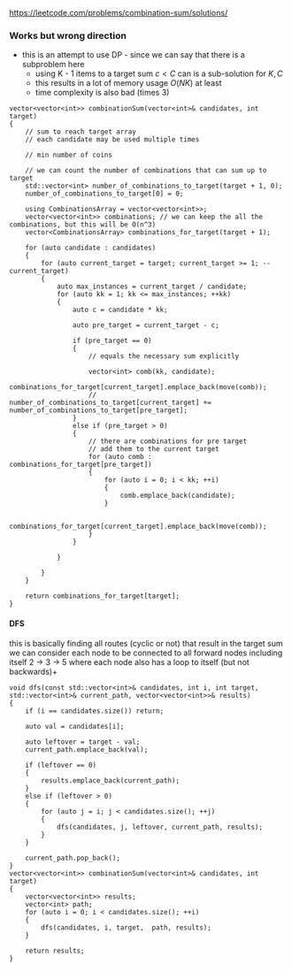 https://leetcode.com/problems/combination-sum/solutions/

### Works but wrong direction
- this is an attempt to use DP - since we can say that there is a subproblem here
  - using K - 1 items to a target sum $c < C$ can is a sub-solution for $K, C$ 
  - this results in a lot of memory usage $O(NK)$ at least
  - time complexity is also bad (times 3)
```
vector<vector<int>> combinationSum(vector<int>& candidates, int target) 
{
    // sum to reach target array
    // each candidate may be used multiple times
    
    // min number of coins

    // we can count the number of combinations that can sum up to target
    std::vector<int> number_of_combinations_to_target(target + 1, 0);
    number_of_combinations_to_target[0] = 0;

    using CombinationsArray = vector<vector<int>>;
    vector<vector<int>> combinations; // we can keep the all the combinations, but this will be O(n^3)
    vector<CombinationsArray> combinations_for_target(target + 1);

    for (auto candidate : candidates)
    {        
        for (auto current_target = target; current_target >= 1; --current_target)
        {
            auto max_instances = current_target / candidate;
            for (auto kk = 1; kk <= max_instances; ++kk)
            {
                auto c = candidate * kk;

                auto pre_target = current_target - c;

                if (pre_target == 0)
                {
                    // equals the necessary sum explicitly

                    vector<int> comb(kk, candidate);
                    combinations_for_target[current_target].emplace_back(move(comb));
                    // number_of_combinations_to_target[current_target] += number_of_combinations_to_target[pre_target];
                }
                else if (pre_target > 0)
                {
                    // there are combinations for pre target
                    // add them to the current target
                    for (auto comb : combinations_for_target[pre_target])
                    {   
                        for (auto i = 0; i < kk; ++i) 
                        {
                            comb.emplace_back(candidate);
                        }

                        combinations_for_target[current_target].emplace_back(move(comb));
                    }
                }

            }

        }
    }

    return combinations_for_target[target];
}
```

#### DFS
this is basically finding all routes (cyclic or not) that result in the target sum
we can consider each node to be connected to all forward nodes including itself
2 -> 3 -> 5
where each node also has a loop to itself (but not backwards)+
```
void dfs(const std::vector<int>& candidates, int i, int target, std::vector<int>& current_path, vector<vector<int>>& results)
{
    if (i == candidates.size()) return;

    auto val = candidates[i];

    auto leftover = target - val;
    current_path.emplace_back(val);

    if (leftover == 0)
    {
        results.emplace_back(current_path);
    }
    else if (leftover > 0)
    {
        for (auto j = i; j < candidates.size(); ++j)
        {
            dfs(candidates, j, leftover, current_path, results);
        }
    }

    current_path.pop_back();
}
vector<vector<int>> combinationSum(vector<int>& candidates, int target)
{
    vector<vector<int>> results;
    vector<int> path;
    for (auto i = 0; i < candidates.size(); ++i)
    {
        dfs(candidates, i, target,  path, results);
    }

    return results;
}
```